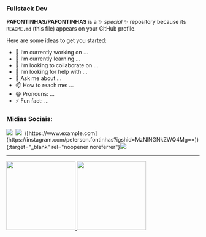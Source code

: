 ### Fullstack Dev


**PAFONTINHAS/PAFONTINHAS** is a ✨ _special_ ✨ repository because its `README.md` (this file) appears on your GitHub profile.

Here are some ideas to get you started:

- 🔭 I’m currently working on ...
- 🌱 I’m currently learning ...
- 👯 I’m looking to collaborate on ...
- 🤔 I’m looking for help with ...
- 💬 Ask me about ...
- 📫 How to reach me: ...
- 😄 Pronouns: ...
- ⚡ Fun fact: ...

<div>
<h3>Midias Sociais:</h3>
<a href="https://www.linkedin.com/in/peterson-fontinhas-9265b0261" target="_blank"><img src="https://img.shields.io/badge/linkedin-%230077B5.svg?style=for-the-badge&logo=linkedin&logoColor=white"></a>&nbsp
<a href="https://instagram.com/peterson.fontinhas?igshid=MzNlNGNkZWQ4Mg==" target="_blank"><img src="https://img.shields.io/badge/Instagram-%23E4405F.svg?style=for-the-badge&logo=Instagram&logoColor=white"></a>&nbsp
 ([https://www.example.com](https://instagram.com/peterson.fontinhas?igshid=MzNlNGNkZWQ4Mg==)){:target="_blank" rel="noopener noreferrer"}<img src="https://img.shields.io/badge/Instagram-%23E4405F.svg?style=for-the-badge&logo=Instagram&logoColor=white"></a>&nbsp
</div>
<hr>


<div>
<a href="https://github.com/PAFONTINHAS">
<img height="180em" src="https://github-readme-stats.vercel.app/api/top-langs/?username=PAFONTINHAS&layout=compact&langs_count=7&theme=dracula"/>
<img height="180em" src="https://github-readme-stats.vercel.app/api?username=PAFONTINHAS&show_icons=true&theme=dracula&include_all_commits=true&count_private=true"/>
 </div>


